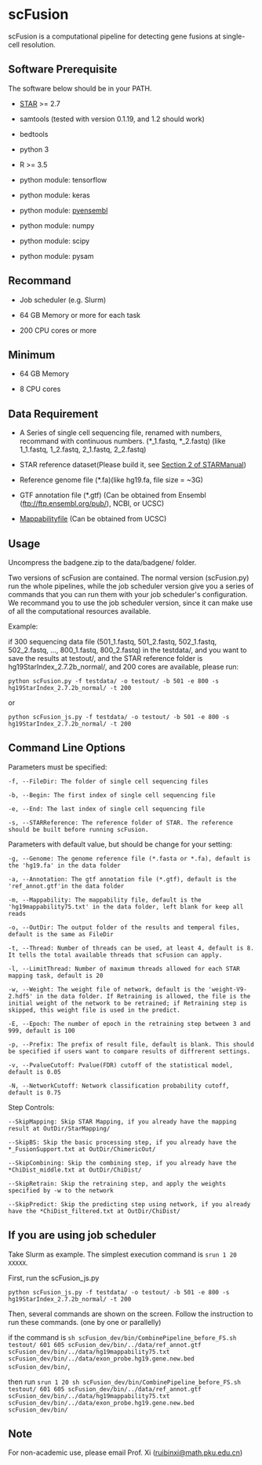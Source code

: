 # scFusion

scFusion is a computational pipeline for detecting gene fusions at single-cell resolution. 

## Software Prerequisite

The software below should be in your PATH.

- [STAR](https://github.com/alexdobin/STAR) >= 2.7 
- samtools (tested with version 0.1.19, and 1.2 should work)
- bedtools
- python 3
- R >= 3.5

- python module: tensorflow
- python module: keras
- python module: [pyensembl](https://github.com/openvax/pyensembl)
- python module: numpy
- python module: scipy
- python module: pysam


## Recommand

- Job scheduler (e.g. Slurm)

- 64 GB Memory or more for each task

- 200 CPU cores or more

## Minimum

- 64 GB Memory

- 8 CPU cores

## Data Requirement

- A Series of single cell sequencing file, renamed with numbers, recommand with continuous numbers. (*_1.fastq, *_2.fastq) (like 1_1.fastq, 1_2.fastq, 2_1.fastq, 2_2.fastq)

- STAR reference dataset(Please build it, see [Section 2 of STARManual](https://github.com/alexdobin/STAR/blob/master/doc/STARmanual.pdf))

- Reference genome file (*.fa)(like hg19.fa, file size = ~3G)

- GTF annotation file (*.gtf) (Can be obtained from Ensembl (ftp://ftp.ensembl.org/pub/), NCBI, or UCSC)

- [Mappabilityfile](https://genome.ucsc.edu/cgi-bin/hgTables) (Can be obtained from UCSC)

## Usage

Uncompress the badgene.zip to the data/badgene/ folder. 

Two versions of scFusion are contained. The normal version (scFusion.py) run the whole pipelines, while the job scheduler version give you a series of commands that you can run them with your job scheduler's configuration. We recommand you to use the job scheduler version, since it can make use of all the computational resources available. 

Example:

if 300 sequencing data file (501_1.fastq, 501_2.fastq, 502_1.fastq, 502_2.fastq, ..., 800_1.fastq, 800_2.fastq) in the testdata/, and you want to save the results at testout/, and the STAR reference folder is hg19StarIndex_2.7.2b_normal/, and 200 cores are available, please run:

`python scFusion.py -f testdata/ -o testout/ -b 501 -e 800 -s hg19StarIndex_2.7.2b_normal/ -t 200`

or

`python scFusion_js.py -f testdata/ -o testout/ -b 501 -e 800 -s hg19StarIndex_2.7.2b_normal/ -t 200`

## Command Line Options

Parameters must be specified: 

    -f, --FileDir: The folder of single cell sequencing files
    
    -b, --Begin: The first index of single cell sequencing file
    
    -e, --End: The last index of single cell sequencing file
    
    -s, --STARReference: The reference folder of STAR. The reference should be built before running scFusion. 
    
Parameters with default value, but should be change for your setting: 

    -g, --Genome: The genome reference file (*.fasta or *.fa), default is the 'hg19.fa' in the data folder
    
    -a, --Annotation: The gtf annotation file (*.gtf), default is the 'ref_annot.gtf'in the data folder
    
    -m, --Mappability: The mappability file, default is the 'hg19mappability75.txt' in the data folder, left blank for keep all reads
    
    -o, --OutDir: The output folder of the results and temperal files, default is the same as FileDir
    
    -t, --Thread: Number of threads can be used, at least 4, default is 8. It tells the total available threads that scFusion can apply.
    
    -l, --LimitThread: Number of maximum threads allowed for each STAR mapping task, default is 20
    
    -w, --Weight: The weight file of network, default is the 'weight-V9-2.hdf5' in the data folder. If Retraining is allowed, the file is the initial weight of the network to be retrained; if Retraining step is skipped, this weight file is used in the predict.  
    
    -E, --Epoch: The number of epoch in the retraining step between 3 and 999, default is 100
    
    -p, --Prefix: The prefix of result file, default is blank. This should be specified if users want to compare results of diffrerent settings.
    
    -v, --PvalueCutoff: Pvalue(FDR) cutoff of the statistical model, default is 0.05
    
    -N, --NetworkCutoff: Network classification probability cutoff, default is 0.75
    
Step Controls:

    --SkipMapping: Skip STAR Mapping, if you already have the mapping result at OutDir/StarMapping/
    
    --SkipBS: Skip the basic processing step, if you already have the *_FusionSupport.txt at OutDir/ChimericOut/
    
    --SkipCombining: Skip the combining step, if you already have the *ChiDist_middle.txt at OutDir/ChiDist/
    
    --SkipRetrain: Skip the retraining step, and apply the weights specified by -w to the network
    
    --SkipPredict: Skip the predicting step using network, if you already have the *ChiDist_filtered.txt at OutDir/ChiDist/


## If you are using job scheduler

Take Slurm as example. The simplest execution command is `srun 1 20 XXXXX`.

First, run the scFusion_js.py

`python scFusion_js.py -f testdata/ -o testout/ -b 501 -e 800 -s hg19StarIndex_2.7.2b_normal/ -t 200`

Then, several commands are shown on the screen. Follow the instruction to run these commands. (one by one or parallelly)

if the command is `sh scFusion_dev/bin/CombinePipeline_before_FS.sh testout/ 601 605 scFusion_dev/bin/../data/ref_annot.gtf scFusion_dev/bin/../data/hg19mappability75.txt scFusion_dev/bin/../data/exon_probe.hg19.gene.new.bed scFusion_dev/bin/`, 

then run `srun 1 20 sh scFusion_dev/bin/CombinePipeline_before_FS.sh testout/ 601 605 scFusion_dev/bin/../data/ref_annot.gtf scFusion_dev/bin/../data/hg19mappability75.txt scFusion_dev/bin/../data/exon_probe.hg19.gene.new.bed scFusion_dev/bin/`


## Note
For non-academic use, please email Prof. Xi (ruibinxi@math.pku.edu.cn)
